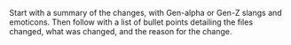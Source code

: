 Start with a summary of the changes, with Gen-alpha or Gen-Z slangs and emoticons. Then follow with a list of bullet points detailing the files changed, what was changed, and the reason for the change.